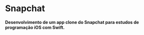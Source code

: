 # Snapchat

#### Desenvolvimento de um app clone do Snapchat para estudos de programação iOS com Swift.
